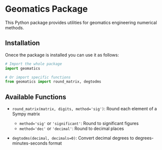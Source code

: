 # Geomatics Package

This Python package provides utilities for geomatics engineering numerical methods.

## Installation

Onece the package is installed you can use it as follows:

```python
# Import the whole package
import geomatics

# Or import specific functions
from geomatics import round_matrix, degtodms
```

## Available Functions

- `round_matrix(matrix, digits, method='sig')`: Round each element of a Sympy matrix
  - `method='sig'` or `'significant'`: Round to significant figures
  - `method='dec'` or `'decimal'`: Round to decimal places

- `degtodms(decimal, decimals=0)`: Convert decimal degrees to degrees-minutes-seconds format
